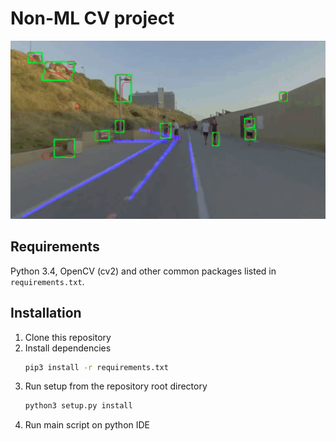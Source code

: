 # Non-ML CV project

![alt text](https://github.com/Daniboy370/Computer-Vision/blob/master/OpenCV_Demo/Upload/opencv_img.png)

## Requirements
Python 3.4, OpenCV (cv2) and other common packages listed in `requirements.txt`.

## Installation
1. Clone this repository
2. Install dependencies
   ```bash
   pip3 install -r requirements.txt
   ```
3. Run setup from the repository root directory
    ```bash
    python3 setup.py install
    ``` 
4. Run main script on python IDE
